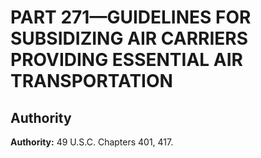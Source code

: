 # PART 271—GUIDELINES FOR SUBSIDIZING AIR CARRIERS PROVIDING ESSENTIAL AIR TRANSPORTATION


## Authority

**Authority:** 49 U.S.C. Chapters 401, 417.


